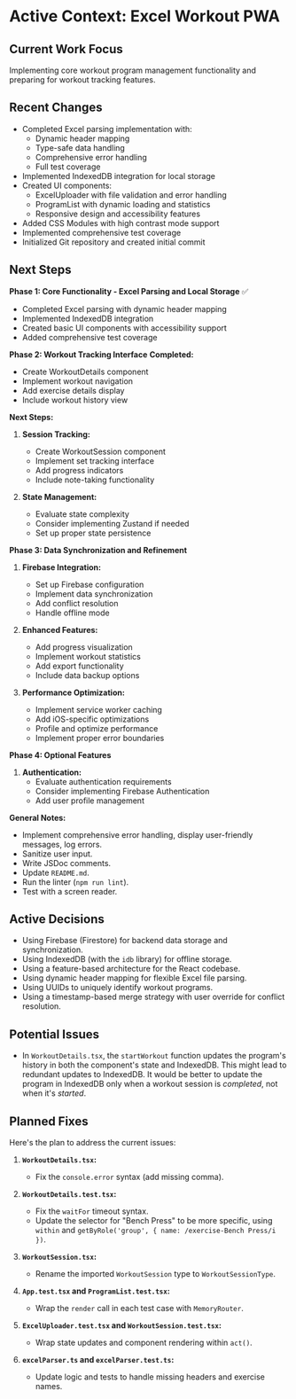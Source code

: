 # Active Context: Excel Workout PWA

## Current Work Focus

Implementing core workout program management functionality and preparing for workout tracking features.

## Recent Changes

*   Completed Excel parsing implementation with:
    * Dynamic header mapping
    * Type-safe data handling
    * Comprehensive error handling
    * Full test coverage
*   Implemented IndexedDB integration for local storage
*   Created UI components:
    * ExcelUploader with file validation and error handling
    * ProgramList with dynamic loading and statistics
    * Responsive design and accessibility features
*   Added CSS Modules with high contrast mode support
*   Implemented comprehensive test coverage
*   Initialized Git repository and created initial commit


## Next Steps

**Phase 1: Core Functionality - Excel Parsing and Local Storage** ✅
- Completed Excel parsing with dynamic header mapping
- Implemented IndexedDB integration
- Created basic UI components with accessibility support
- Added comprehensive test coverage

**Phase 2: Workout Tracking Interface**
**Completed:**
- Create WorkoutDetails component
- Implement workout navigation
- Add exercise details display
- Include workout history view

**Next Steps:**
1. **Session Tracking:**
    - Create WorkoutSession component
    - Implement set tracking interface
    - Add progress indicators
    - Include note-taking functionality

2. **State Management:**
    - Evaluate state complexity
    - Consider implementing Zustand if needed
    - Set up proper state persistence

**Phase 3: Data Synchronization and Refinement**
1. **Firebase Integration:**
   - Set up Firebase configuration
   - Implement data synchronization
   - Add conflict resolution
   - Handle offline mode

2. **Enhanced Features:**
   - Add progress visualization
   - Implement workout statistics
   - Add export functionality
   - Include data backup options

3. **Performance Optimization:**
   - Implement service worker caching
   - Add iOS-specific optimizations
   - Profile and optimize performance
   - Implement proper error boundaries

**Phase 4: Optional Features**
1. **Authentication:**
   - Evaluate authentication requirements
   - Consider implementing Firebase Authentication
   - Add user profile management

**General Notes:**

*   Implement comprehensive error handling, display user-friendly messages, log errors.
*   Sanitize user input.
*   Write JSDoc comments.
*   Update `README.md`.
*   Run the linter (`npm run lint`).
*   Test with a screen reader.

## Active Decisions

*   Using Firebase (Firestore) for backend data storage and synchronization.
*   Using IndexedDB (with the `idb` library) for offline storage.
*   Using a feature-based architecture for the React codebase.
*   Using dynamic header mapping for flexible Excel file parsing.
*   Using UUIDs to uniquely identify workout programs.
*   Using a timestamp-based merge strategy with user override for conflict resolution.

## Potential Issues

*   In `WorkoutDetails.tsx`, the `startWorkout` function updates the program's history in both the component's state and IndexedDB. This might lead to redundant updates to IndexedDB. It would be better to update the program in IndexedDB only when a workout session is *completed*, not when it's *started*.

## Planned Fixes

Here's the plan to address the current issues:

1.  **`WorkoutDetails.tsx`:**
    *   Fix the `console.error` syntax (add missing comma).

2.  **`WorkoutDetails.test.tsx`:**
    *   Fix the `waitFor` timeout syntax.
    *   Update the selector for "Bench Press" to be more specific, using `within` and `getByRole('group', { name: /exercise-Bench Press/i })`.

3.  **`WorkoutSession.tsx`:**
      * Rename the imported `WorkoutSession` type to `WorkoutSessionType`.

4.  **`App.test.tsx` and `ProgramList.test.tsx`:**
    *   Wrap the `render` call in each test case with `MemoryRouter`.

5.  **`ExcelUploader.test.tsx` and `WorkoutSession.test.tsx`:**
    *   Wrap state updates and component rendering within `act()`.

6.  **`excelParser.ts` and `excelParser.test.ts`:**
    *   Update logic and tests to handle missing headers and exercise names.
